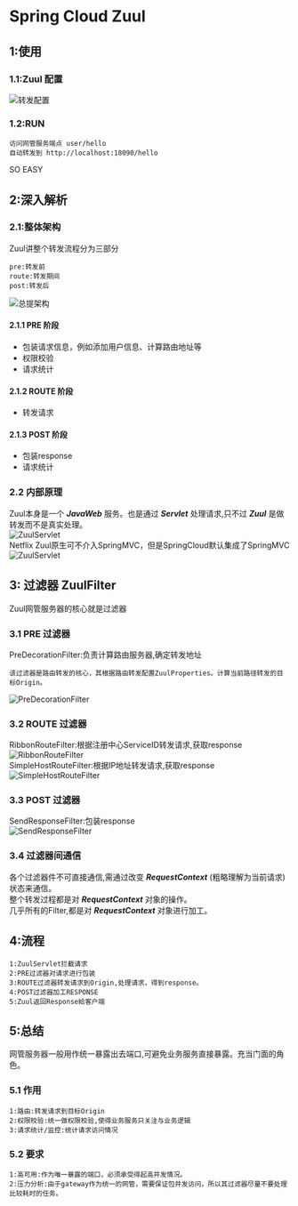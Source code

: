 # Spring Cloud Zuul
## 1:使用
### 1.1:Zuul 配置
![转发配置](https://github.com/MrSummer33/blogs/blob/master/PICTURES/SPRING-CLOUD/ZUUL/route_config.jpeg)
### 1.2:RUN
```
访问网管服务端点 user/hello
自动转发到 http://localhost:18090/hello
```
SO EASY

## 2:深入解析
### 2.1:整体架构
Zuul讲整个转发流程分为三部分

```
pre:转发前
route:转发期间
post:转发后
```
![总提架构](https://github.com/MrSummer33/blogs/blob/master/PICTURES/SPRING-CLOUD/ZUUL/总流程.png)
#### 2.1.1 PRE 阶段
* 包装请求信息，例如添加用户信息、计算路由地址等
* 权限校验
* 请求统计

#### 2.1.2 ROUTE 阶段
* 转发请求

#### 2.1.3 POST 阶段
* 包装response
* 请求统计

### 2.2 内部原理
Zuul本身是一个 ***JavaWeb*** 服务。也是通过 ***Servlet*** 处理请求,只不过 ***Zuul*** 是做转发而不是真实处理。
</br>
![ZuulServlet](https://github.com/MrSummer33/blogs/blob/master/PICTURES/SPRING-CLOUD/ZUUL/ZuulServlet.jpeg) 
</br>
Netflix Zuul原生可不介入SpringMVC，但是SpringCloud默认集成了SpringMVC
</br>
![ZuulServlet](https://github.com/MrSummer33/blogs/blob/master/PICTURES/SPRING-CLOUD/ZUUL/Dispatcher入口.jpeg) 

## 3: 过滤器 ZuulFilter
Zuul网管服务器的核心就是过滤器
### 3.1 PRE 过滤器
PreDecorationFilter:负责计算路由服务器,确定转发地址

```
该过滤器是路由转发的核心，其根据路由转发配置ZuulProperties。计算当前路径转发的目标Origin。
```
![PreDecorationFilter](https://github.com/MrSummer33/blogs/blob/master/PICTURES/SPRING-CLOUD/ZUUL/PreDecorationFilter.jpeg)

### 3.2 ROUTE 过滤器
RibbonRouteFilter:根据注册中心ServiceID转发请求,获取response
</br>
![RibbonRouteFilter](https://github.com/MrSummer33/blogs/blob/master/PICTURES/SPRING-CLOUD/ZUUL/RibbonRouteFilter.jpeg) 
</br>
SimpleHostRouteFilter:根据IP地址转发请求,获取response
</br>
![SimpleHostRouteFilter](https://github.com/MrSummer33/blogs/blob/master/PICTURES/SPRING-CLOUD/ZUUL/SimpleHostRouteFilter.jpeg) 

### 3.3 POST 过滤器
SendResponseFilter:包装response
</br>
![SendResponseFilter](https://github.com/MrSummer33/blogs/blob/master/PICTURES/SPRING-CLOUD/ZUUL/SendResponseFilter.jpeg) 

### 3.4 过滤器间通信
各个过滤器件不可直接通信,需通过改变 ***RequestContext*** (粗略理解为当前请求)状态来通信。
</br>
整个转发过程都是对 ***RequestContext*** 对象的操作。
</br>
几乎所有的Filter,都是对 ***RequestContext*** 对象进行加工。

## 4:流程
```
1:ZuulServlet拦截请求
2:PRE过滤器对请求进行包装
3:ROUTE过滤器转发请求到Origin,处理请求，得到response。
4:POST过滤器加工RESPONSE
5:Zuul返回Response給客户端
```

## 5:总结
网管服务器一般用作统一暴露出去端口,可避免业务服务直接暴露。充当门面的角色。
### 5.1 作用
```
1:路由:转发请求到目标Origin
2:权限校验:统一做权限校验,使得业务服务只关注与业务逻辑
3:请求统计/监控:统计请求访问情况
```
### 5.2 要求
```
1:高可用:作为唯一暴露的端口，必须承受得起高并发情况。
2:压力分析:由于gateway作为统一的网管，需要保证包并发访问，所以其过滤器尽量不要处理比较耗时的任务。
```
